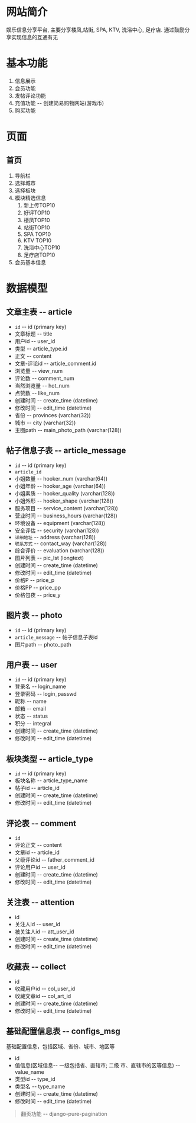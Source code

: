 # 网站简介
娱乐信息分享平台, 主要分享楼凤,站街, SPA, KTV, 洗浴中心, 足疗店.
通过鼓励分享实现信息的互通有无

# 基本功能
1. 信息展示
2. 会员功能
3. 发帖评论功能
4. 充值功能 -- 创建简易购物网站(游戏币)
5. 购买功能

# 页面
## 首页
1. 导航栏
2. 选择城市
3. 选择板块
4. 模块精选信息
    1. 新上传TOP10
    2. 好评TOP10
    3. 楼凤TOP10
    4. 站街TOP10
    5. SPA TOP10
    6. KTV TOP10
    7. 洗浴中心TOP10
    8. 足疗店TOP10
5. 会员基本信息

# 数据模型
## 文章主表 -- article
* `id` -- id (primary key)
* 文章标题 -- title
* 用户id -- user_id
* 类型 -- article_type.id
* 正文 -- content
* 文章-评论id -- article_comment.id
* 浏览量 -- view_num
* 评论数 -- comment_num
* 当然浏览量 -- hot_num
* 点赞数 -- like_num
* 创建时间 -- create_time (datetime)
* 修改时间 -- edit_time (datetime)
* 省份 -- provinces (varchar(32))
* 城市 -- city (varchar(32))
* 主图path -- main_photo_path  (varchar(128))

## 帖子信息子表 -- article_message
* `id` -- id (primary key)
* `article_id`
* 小姐数量 -- hooker_num (varchar(64))
* 小姐年龄 -- hooker_age (varchar(64))
* 小姐素质 -- hooker_quality (varchar(128))
* 小姐外形 -- hooker_shape (varchar(128))
* 服务项目 -- service_content (varchar(128))
* 营业时间 -- business_hours (varchar(128))
* 环境设备 -- equipment (varchar(128))
* 安全评估 -- security (varchar(128))
* `详细地址` -- address (varchar(128))
* `联系方式` -- contact_way (varchar(128))
* 综合评价 -- evaluation (varchar(128))
* 图片列表 -- pic_lst (longtext)
* 创建时间 -- create_time (datetime)
* 修改时间 -- edit_time (datetime)
* 价格P -- price_p
* 价格PP -- price_pp
* 价格包夜 -- price_y

## 图片表 -- photo
* `id` -- id (primary key)
* `article_message` -- 帖子信息子表id
* 图片path -- photo_path

## 用户表 -- user
* `id` -- id (primary key)
* 登录名 -- login_name
* 登录密码 -- login_passwd
* 昵称 -- name
* 邮箱 -- email
* 状态 -- status
* 积分 -- integral
* 创建时间 -- create_time (datetime)
* 修改时间 -- edit_time (datetime)

## 板块类型 -- article_type
* `id` -- id (primary key)
* 板块名称 -- article_type_name
* 帖子id -- article_id
* 创建时间 -- create_time (datetime)
* 修改时间 -- edit_time (datetime)


## 评论表 -- comment
* `id`
* 评论正文 -- content
* 文章id -- article_id
* 父级评论id -- father_comment_id
* 评论用户id -- user_id
* 创建时间 -- create_time (datetime)
* 修改时间 -- edit_time (datetime)

## 关注表 -- attention
* id
* 关注人id -- user_id
* 被关注人id -- att_user_id
* 创建时间 -- create_time (datetime)
* 修改时间 -- edit_time (datetime)

## 收藏表 -- collect
* id
* 收藏用户id -- col_user_id
* 收藏文章id -- col_art_id
* 创建时间 -- create_time (datetime)
* 修改时间 -- edit_time (datetime)

## 基础配置信息表 -- configs_msg
基础配置信息，包括区域、省份、城市、地区等

* id
* 值信息(区域信息-- 一级包括省、直辖市; 二级 市、直辖市的区等信息) -- value_name
* 类型id -- type_id
* 类型名 -- type_name
* 创建时间 -- create_time (datetime)
* 修改时间 -- edit_time (datetime)




> 翻页功能  -- django-pure-pagination